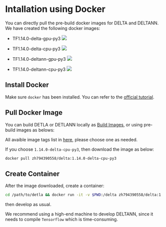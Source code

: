 # Intallation using Docker

You can directly pull the pre-build docker images for DELTA and DELTANN. We have created the following docker images:

- TF1.14.0-delta-gpu-py3 [![](https://images.microbadger.com/badges/image/zh794390558/delta:1.14.0-delta-gpu-py3.svg)](https://hub.docker.com/r/zh794390558/delta)

- TF1.14.0-delta-cpu-py3 [![](https://images.microbadger.com/badges/image/zh794390558/delta:1.14.0-delta-cpu-py3.svg)](https://hub.docker.com/r/zh794390558/delta)

- TF1.14.0-deltann-gpu-py3 [![](https://images.microbadger.com/badges/image/zh794390558/delta:1.14.0-deltann-gpu-py3.svg)](https://hub.docker.com/r/zh794390558/delta)

- TF1.14.0-deltann-cpu-py3 [![](https://images.microbadger.com/badges/image/zh794390558/delta:1.14.0-deltann-cpu-py3.svg)](https://hub.docker.com/r/zh794390558/delta)



## Install Docker

Make sure `docker` has been installed. You can refer to the [official tutorial](https://docs.docker.com/install/).

## Pull Docker Image

You can build DETLA or DETLANN locally as [Build Images](#build-images),
or using pre-build images as belows:

All avaible image tags list in [here](https://cloud.docker.com/repository/docker/zh794390558/delta/tags),
please choose one as needed.

If you choose `1.14.0-delta-cpu-py3`, then download the image as below:

```bash
docker pull zh794390558/delta:1.14.0-delta-cpu-py3
```

## Create Container

After the image downloaded, create a container:

```bash
cd /path/to/detla && docker run -it -v $PWD:/delta zh794390558/delta:1.14.0-delta-cpu-py3 /bin/bash
```

then develop as usual. 

We recommend using a high-end machine to develop DELTANN, since it needs to compile
`Tensorflow` which is time-consuming.
